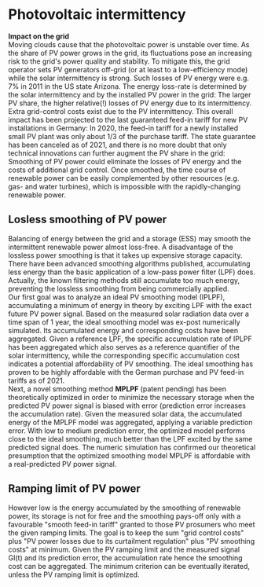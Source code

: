 # Photovoltaic intermittency
**Impact on the grid**  
Moving clouds cause that the photovoltaic power is unstable over time. As the share of PV power grows in the grid, its fluctuations pose an increasing risk to the grid's power quality and stability. To mitigate this, the grid operator sets PV generators off-grid (or at least to a low-efficiency mode) while the solar intermittency is strong. Such losses of PV energy were e.g. 7% in 2011 in the US state Arizona. The energy loss-rate is determined by the solar intermittency and by the installed PV power in the grid: The larger PV share, the higher relative(!) losses of PV energy due to its intermittency. Extra grid-control costs exist due to the PV intermittency. This overall impact has been projected to the last guaranteed feed-in tariff for new PV installations in Germany: In 2020, the feed-in tariff for a newly installed small PV plant was only about 1/3 of the purchase tariff. The state guarantee has been canceled as of 2021, and there is no more doubt that only technical innovations can further augment the PV share in the grid: Smoothing of PV power could eliminate the losses of PV energy and the costs of additional grid control. Once smoothed, the time course of renewable power can be easily complemented by other resources (e.g. gas- and water turbines), which is impossible with the rapidly-changing renewable power.  

## Losless smoothing of PV power
Balancing of energy between the grid and a storage (ESS) may smooth the intermittent renewable power almost loss-free. A disadvantage of the lossless power smoothing is that it takes up expensive storage capacity. There have been advanced smoothing algorithms published, accumulating less energy than the basic application of a low-pass power filter (LPF) does. Actually, the known filtering methods still accumulate too much energy, preventing the lossless smoothing from being commercially applied.  
Our first goal was to analyze an ideal PV smoothing model (IPLPF), accumulating a minimum of energy in theory by exciting LPF with the exact future PV power signal. Based on the measured solar radiation data over a time span of 1 year, the ideal smoothing model was ex-post numerically simulated. Its accumulated energy and corresponding costs have been aggregated. Given a reference LPF, the specific accumulation rate of IPLPF has been aggregated which also serves as a reference quantifier of the solar intermittency, while the corresponding specific accumulation cost indicates a potential affordability of PV smoothing. The ideal smoothing has proven to be highly affordable with the German purchase and PV feed-in tariffs as of 2021.  
Next, a novel smoothing method **MPLPF** (patent pending) has been theoretically optimized in order to minimize the necessary storage when the predicted PV power signal is biased with error (prediction error increases the accumulation rate). Given the measured solar data, the accumulated energy of the MPLPF model was aggregated, applying a variable prediction error. With low to medium prediction error, the optimized model performs close to the ideal smoothing, much better than the LPF excited by the same predicted signal does. The numeric simulation has confirmed our theoretical presumption that the optimized smoothing model MPLPF is affordable with a real-predicted PV power signal.  

## Ramping limit of PV power
However low is the energy accumulated by the smoothing of renewable power, its storage is not for free and the smoothing pays-off only with a favourable "smooth feed-in tariff" granted to those PV prosumers who meet the given ramping limits. The goal is to keep the sum "grid control costs" plus "PV power losses due to its curtailment regulation" plus "PV smoothing costs" at minimum. Given the PV ramping limit and the measured signal GI(t) and its prediction error, the accumulation rate hence the smoothing cost can be aggregated. The minimum criterion can be eventually iterated, unless the PV ramping limit is optimized.
